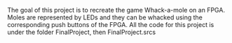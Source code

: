 The goal of this project is to recreate the game Whack-a-mole on an FPGA. Moles are represented by LEDs 
and they can be whacked using the corresponding push buttons of the FPGA.
All the code for this project is under the folder FinalProject, then FinalProject.srcs
